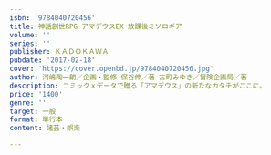 ```yaml
---
isbn: '9784040720456'
title: 神話創世RPG アマデウスEX 放課後ミソロギア
volume: ''
series: ''
publisher: ＫＡＤＯＫＡＷＡ
pubdate: '2017-02-18'
cover: 'https://cover.openbd.jp/9784040720456.jpg'
author: 河嶋陶一朗／企画・監修 保谷伸／著 古町みゆき／冒険企画局／著
description: コミックｘデータで贈る「アマデウス」の新たなカタチがここに。
price: '1400'
genre: ''
target: 一般
format: 単行本
content: 諸芸・娯楽

---
```

